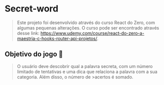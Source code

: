 # Secret-word
 
>Este projeto foi desenvolvido através do curso React do Zero, com algumas pequenas alterações. O curso pode ser encontrado através desse link:                        <https://www.udemy.com/course/react-do-zero-a-maestria-c-hooks-router-api-projetos/>.

## Objetivo do jogo 🎲

>O usuário deve descobrir qual a palavra secreta, com um número limitado de tentativas e uma dica que relaciona a palavra com a sua categoria. Além disso, o número de    >acertos é somado. 
